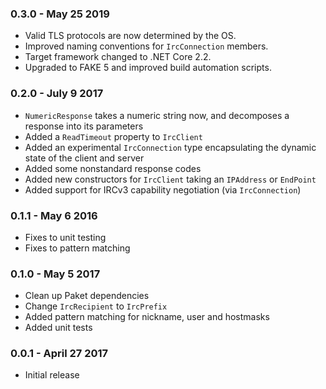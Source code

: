 ### 0.3.0 - May 25 2019
* Valid TLS protocols are now determined by the OS.
* Improved naming conventions for `IrcConnection` members.
* Target framework changed to .NET Core 2.2.
* Upgraded to FAKE 5 and improved build automation scripts.

### 0.2.0 - July 9 2017
* `NumericResponse` takes a numeric string now, and decomposes a response into its parameters
* Added a `ReadTimeout` property to `IrcClient`
* Added an experimental `IrcConnection` type encapsulating the dynamic state of the client and server
* Added some nonstandard response codes
* Added new constructors for `IrcClient` taking an `IPAddress` or `EndPoint`
* Added support for IRCv3 capability negotiation (via `IrcConnection`)

### 0.1.1 - May 6 2016
* Fixes to unit testing
* Fixes to pattern matching

### 0.1.0 - May 5 2017
* Clean up Paket dependencies
* Change `IrcRecipient` to `IrcPrefix`
* Added pattern matching for nickname, user and hostmasks
* Added unit tests

### 0.0.1 - April 27 2017
* Initial release

